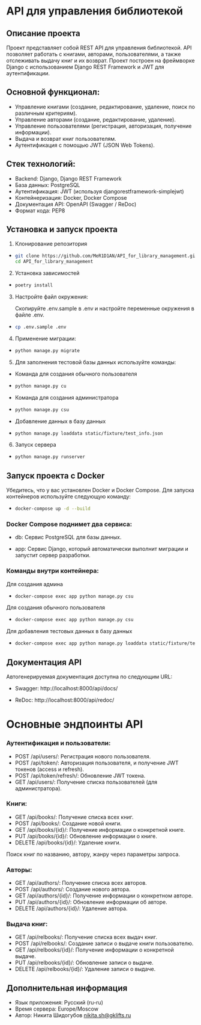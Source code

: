 # API для управления библиотекой
## Описание проекта
Проект представляет собой REST API для управления библиотекой. API позволяет работать с книгами, авторами, пользователями, а также отслеживать выдачу книг и их возврат. Проект построен на фреймворке Django с использованием Django REST Framework и JWT для аутентификации.
## Основной функционал:
- Управление книгами (создание, редактирование, удаление, поиск по различным критериям).
- Управление авторами (создание, редактирование, удаление).
- Управление пользователями (регистрация, авторизация, получение информации).
- Выдача и возврат книг пользователям.
- Аутентификация с помощью JWT (JSON Web Tokens).
## Стек технологий:
- Backend: Django, Django REST Framework
- База данных: PostgreSQL
- Аутентификация: JWT (используя djangorestframework-simplejwt)
- Контейнеризация: Docker, Docker Compose
- Документация API: OpenAPI (Swagger / ReDoc)
- Формат кода: PEP8
## Установка и запуск проекта
1. Клонирование репозитория
- ```bash
  git clone https://github.com/MeR1D1AN/API_for_library_management.git
  cd API_for_library_management
  ```
2. Установка зависимостей
- ```bash 
  poetry install
  ```
3. Настройте файл окружения:

   Скопируйте .env.sample в .env и настройте переменные окружения в файле .env.
- ```bash
  cp .env.sample .env
  ```
4. Применение миграции:

- ```bash
  python manage.py migrate
  ```
5. Для заполнения тестовой базы данных используйте команды:

- Команда для создания обычного пользователя
- ```bash
  python manage.py cu
  ```
- Команда для создания администратора
- ```bash
  python manage.py csu
  ```
- Добавление данных в базу данных  
- ```bash
  python manage.py loaddata static/fixture/test_info.json
  ```
6. Запуск сервера
- ```bash
  python manage.py runserver
  ```
  
## **Запуск проекта с Docker**

Убедитесь, что у вас установлен Docker и Docker Compose. Для запуска контейнеров используйте следующую команду:
- ```bash
  docker-compose up -d --build
  ```
  
### Docker Compose поднимет два сервиса:

- db: Сервис PostgreSQL для базы данных.

- app: Сервис Django, который автоматически выполнит миграции и запустит сервер разработки.


### Команды внутри контейнера:

Для создания админа
- ```bash
  docker-compose exec app python manage.py csu
  ```
Для создания обычного пользователя
- ```bash
  docker-compose exec app python manage.py csu
  ```
Для добавления тестовых данных в базу данных
- ```bash
  docker-compose exec app python manage.py loaddata static/fixture/test_info.json
  ```

## Документация API

Автогенерируемая документация доступна по следующим URL:

- Swagger: http://localhost:8000/api/docs/

- ReDoc: http://localhost:8000/api/redoc/


# Основные эндпоинты API

### Аутентификация и пользователи:
- POST /api/users/: Регистрация нового пользователя.
- POST /api/token/: Авторизация пользователя, и получение JWT токенов (access и refresh).
- POST /api/token/refresh/: Обновление JWT токена.
- GET /api/users/: Получение списка пользователей (для администратора).
### Книги:
- GET /api/books/: Получение списка всех книг.
- POST /api/books/: Создание новой книги.
- GET /api/books/{id}/: Получение информации о конкретной книге.
- PUT /api/books/{id}/: Обновление информации о книге.
- DELETE /api/books/{id}/: Удаление книги.

Поиск книг по названию, автору, жанру через параметры запроса.
### Авторы:
- GET /api/authors/: Получение списка всех авторов.
- POST /api/authors/: Создание нового автора.
- GET /api/authors/{id}/: Получение информации о конкретном авторе.
- PUT /api/authors/{id}/: Обновление информации об авторе.
- DELETE /api/authors/{id}/: Удаление автора.
### Выдача книг:
- GET /api/relbooks/: Получение списка всех выдач книг.
- POST /api/relbooks/: Создание записи о выдаче книги пользователю.
- GET /api/relbooks/{id}/: Получение информации о конкретной выдаче.
- PUT /api/relbooks/{id}/: Обновление записи о выдаче.
- DELETE /api/relbooks/{id}/: Удаление записи о выдаче.

## Дополнительная информация
- Язык приложения: Русский (ru-ru)
- Время сервера: Europe/Moscow
- Автор: Никита Шидогубов nikita.sh@gklifts.ru